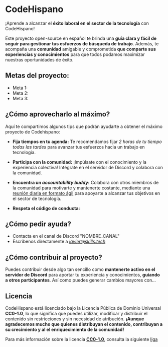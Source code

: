 # CodeHispano

¡Aprende a alcanzar el **éxito laboral en el sector de la tecnología** con CodeHispano!

Este proyecto open-source en español te brinda una **guía clara y fácil de seguir para gestionar tus esfuerzos de búsqueda de trabajo**. Además, te acompaña una **comunidad** amigable y comprometida **que comparte sus experiencias y conocimientos** para que todos podamos maximizar nuestras oportunidades de éxito.

## Metas del proyecto:

* Meta 1: 
* Meta 2:
* Meta 3:

## ¿Cómo aprovecharlo al máximo?

Aquí te compartimos algunos tips que podrán ayudarte a obtener el máximo proyecto de Codehispano:

* **Fija tiempos en tu agenda:** Te recomendamos fijar *2 horas de tu tiempo todas las tardes* para avanzar tus esfuerzos hacia un trabajo en tecnología. 
* **Participa con la comunidad:** ¡Impúlsate con el conocimiento y la experiencia colectiva! Intégrate en el servidor de Discord y colabora con la comunidad.
* **Encuentra un *accountability buddy*:**  Colabora con otros miembros de la comunidad para motivarte y mantenerte costante, mediante una [reunión diaria en formato ágil](https://www.atlassian.com/es/agile/scrum/standups) para apoyarte a alcanzar tus objetivos en el sector de tecnología.

* **Respeta el código de conducta:** 

## ¿Cómo pedir ayuda?

* Contacta en el canal de Discord "NOMBRE_CANAL"
* Escríbenos directamente a *[javier@skills.tech](javier@skills.tech)*

## ¿Cómo contribuir al proyecto?

Puedes contribuir desde algo tan sencillo como **mantenerte activo en el servidor de Discord** para aportar tu experiencia y conocimientos, **guiando a otros participantes**. Así como puedes generar cambios mayores con...

## Licencia

CodeHispano está licenciado bajo la Licencia Pública de Dominio Universal **CC0-1.0**, lo que significa que puedes utilizar, modificar y distribuir el contenido sin restricciones y sin necesidad de atribución. **¡Aunque agradecemos mucho que quienes distribuyan el contenido, contribuyan a su crecimiento y al el enriquecimiento de la comunidad!**

Para más información sobre la licencia **[CC0-1.0](https://creativecommons.org/publicdomain/zero/1.0/)**, consulta la siguiente [liga](https://creativecommons.org/publicdomain/zero/1.0/)

